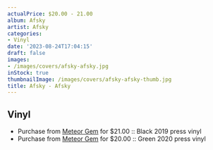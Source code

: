 ```yaml
---
actualPrice: $20.00 - 21.00
album: Afsky
artist: Afsky
categories:
- Vinyl
date: '2023-08-24T17:04:15'
draft: false
images:
- /images/covers/afsky-afsky.jpg
inStock: true
thumbnailImage: /images/covers/afsky-afsky-thumb.jpg
title: Afsky - Afsky
---
```


## Vinyl
* Purchase from [Meteor Gem](https://meteor-gem.com/products/afsky-afsky-13) for $21.00 :: Black 2019 press vinyl
* Purchase from [Meteor Gem](https://meteor-gem.com/products/used-afsky-afsky-12) for $20.00 :: Green 2020 press vinyl
